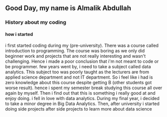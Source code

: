 ## Good Day, my name is Almalik Abdullah


### History about my coding

#### how i started 
i first started coding during my (pre-university). There was a course called introduction to programming. The course was boring as we only did beginner work and projects that are not really interesting and wasn't challenging. Hence i made a poor conclusion that i'm not meant to code or be programmer. few years went by, i need to take a subject called data analytics. This subject too was poorly taught as the lecturers are from applied science department and not IT department. So i feel like i had is zero knowledge about this course despite getting B (other students got worse result). hence i spent my semester break studying this course all over again by myself. Then i find out that this is something i really good at and enjoy doing. i fell in love with data analytics. During my final year, i decided to take a minor degree in Big Data Analytics. Then, after university i started doing side projects after side projects to learn more about data science

<!--
**almalik-abdullah/almalik-abdullah** is a ✨ _special_ ✨ repository because its `README.md` (this file) appears on your GitHub profile.

Here are some ideas to get you started:

- 🔭 I’m currently working on ...
- 🌱 I’m currently learning ...
- 👯 I’m looking to collaborate on ...
- 🤔 I’m looking for help with ...
- 💬 Ask me about ...
- 📫 How to reach me: ...
- 😄 Pronouns: ...
- ⚡ Fun fact: ...
-->

